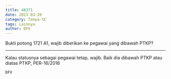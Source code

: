 ```yaml
---
title: 48371
date: 2021-03-26
category: Tanya-SC
tags: Lainnya
author: DFV
---
```


Bukti potong 1721 A1, wajib diberikan ke pegawai yang dibawah PTKP?

---

Kalau statusnya sebagai pegawai tetap, wajib. Baik dia dibawah PTKP atau diatas PTKP, PER-16/2016

`DFV`
